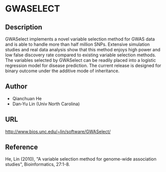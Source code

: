 # GWASELECT

## Description
GWASelect implements a novel variable selection method for GWAS data and is able to handle more than half million SNPs. Extensive simulation studies and real data analysis show that this method enjoys high power and low false discovery rate compared to existing variable selection methods. The variables selected by GWASelect can be readily placed into a logistic regression model for disease prediction. The current release is designed for binary outcome under the additive mode of inheritance.

## Author
* Qianchuan He
* Dan-Yu Lin (Univ North Carolina)

## URL
http://www.bios.unc.edu/~lin/software/GWASelect/

## Reference
He, Lin (2010), "A variable selection method for genome-wide association studies", Bioinformatics, 27:1-8.